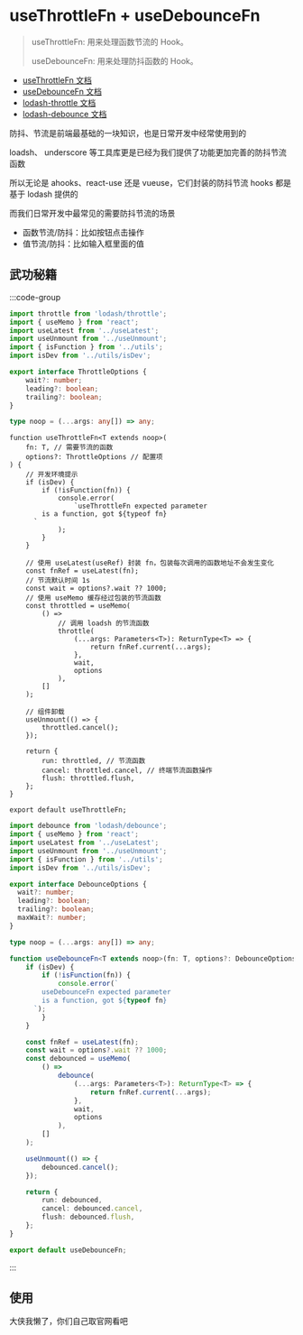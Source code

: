 # useThrottleFn + useDebounceFn

> useThrottleFn: 用来处理函数节流的 Hook。
>
> useDebounceFn: 用来处理防抖函数的 Hook。

- [useThrottleFn 文档](https://ahooks.js.org/zh-CN/hooks/use-throttle-fn)
- [useDebounceFn 文档](https://ahooks.js.org/zh-CN/hooks/use-debounce-fn)
- [lodash-throttle 文档](https://www.lodashjs.com/docs/lodash.throttle)
- [lodash-debounce 文档](https://www.lodashjs.com/docs/lodash.debounce)

防抖、节流是前端最基础的一块知识，也是日常开发中经常使用到的

loadsh、 underscore 等工具库更是已经为我们提供了功能更加完善的防抖节流函数

所以无论是 ahooks、react-use 还是 vueuse，它们封装的防抖节流 hooks 都是基于 lodash 提供的

而我们日常开发中最常见的需要防抖节流的场景

- 函数节流/防抖：比如按钮点击操作
- 值节流/防抖：比如输入框里面的值

## 武功秘籍

:::code-group
```ts [useThrottleFn]{1}
import throttle from 'lodash/throttle';
import { useMemo } from 'react';
import useLatest from '../useLatest';
import useUnmount from '../useUnmount';
import { isFunction } from '../utils';
import isDev from '../utils/isDev';

export interface ThrottleOptions {
	wait?: number;
	leading?: boolean;
	trailing?: boolean;
}

type noop = (...args: any[]) => any;
```

```ts{16-37}
function useThrottleFn<T extends noop>(
	fn: T, // 需要节流的函数
	options?: ThrottleOptions // 配置项
) {
	// 开发环境提示
	if (isDev) {
		if (!isFunction(fn)) {
			console.error(
				`useThrottleFn expected parameter
        is a function, got ${typeof fn}
      `
			);
		}
	}

	// 使用 useLatest(useRef) 封装 fn，包装每次调用的函数地址不会发生变化
	const fnRef = useLatest(fn);
	// 节流默认时间 1s
	const wait = options?.wait ?? 1000;
	// 使用 useMemo 缓存经过包装的节流函数
	const throttled = useMemo(
		() =>
			// 调用 loadsh 的节流函数
			throttle(
				(...args: Parameters<T>): ReturnType<T> => {
					return fnRef.current(...args);
				},
				wait,
				options
			),
		[]
	);

	// 组件卸载
	useUnmount(() => {
		throttled.cancel();
	});

	return {
		run: throttled, // 节流函数
		cancel: throttled.cancel, // 终端节流函数操作
		flush: throttled.flush,
	};
}

export default useThrottleFn;
```

```ts [useDebounceFn]{1,27-43}
import debounce from 'lodash/debounce';
import { useMemo } from 'react';
import useLatest from '../useLatest';
import useUnmount from '../useUnmount';
import { isFunction } from '../utils';
import isDev from '../utils/isDev';

export interface DebounceOptions {
  wait?: number;
  leading?: boolean;
  trailing?: boolean;
  maxWait?: number;
}

type noop = (...args: any[]) => any;

function useDebounceFn<T extends noop>(fn: T, options?: DebounceOptions) {
	if (isDev) {
		if (!isFunction(fn)) {
			console.error(`
        useDebounceFn expected parameter
        is a function, got ${typeof fn}
      `);
		}
	}

	const fnRef = useLatest(fn);
	const wait = options?.wait ?? 1000;
	const debounced = useMemo(
		() =>
			debounce(
				(...args: Parameters<T>): ReturnType<T> => {
					return fnRef.current(...args);
				},
				wait,
				options
			),
		[]
	);

	useUnmount(() => {
		debounced.cancel();
	});

	return {
		run: debounced,
		cancel: debounced.cancel,
		flush: debounced.flush,
	};
}

export default useDebounceFn;
```

:::


## 使用

大侠我懒了，你们自己取官网看吧
